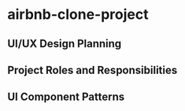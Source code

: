 # airbnb-clone-project
## UI/UX Design Planning
## Project Roles and Responsibilities
## UI Component Patterns
